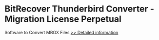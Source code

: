 # BitRecover Thunderbird Converter - Migration License Perpetual
Software to Convert MBOX Files
[>> Detailed information](https://secure.shareit.com/shareit/product.html?productid=301002752&affiliateid=200057808)